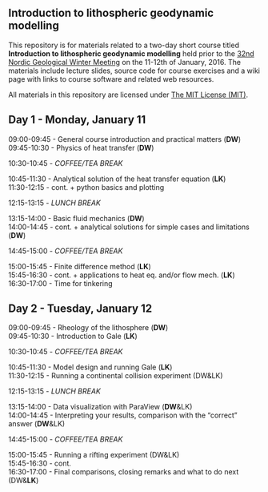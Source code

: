 ## Introduction to lithospheric geodynamic modelling

This repository is for materials related to a two-day short course titled **Introduction to lithospheric geodynamic modelling** held prior to the [32nd Nordic Geological Winter Meeting](http://www.geologinenseura.fi/winter_meeting/ ) on the 11-12th of January, 2016.
The materials include lecture slides, source code for course exercises and a wiki page with links to course software and related web resources.

All materials in this repository are licensed under [The MIT License (MIT)](https://github.com/HUGG/NGWM2016-modelling-course/blob/master/LICENSE ).

Day 1 - Monday, January 11
---
09:00-09:45 - General course introduction and practical matters (**DW**)<br/>
09:45-10:30 - Physics of heat transfer (**DW**)

10:30-10:45 - *COFFEE/TEA BREAK*

10:45-11:30 - Analytical solution of the heat transfer equation  (**LK**)<br/>
11:30-12:15 -  cont. + python basics and plotting

12:15-13:15 - *LUNCH BREAK*

13:15-14:00 - Basic fluid mechanics (**DW**)<br/>
14:00-14:45 - cont.	+ analytical solutions for simple cases and limitations (**DW**)

14:45-15:00 - *COFFEE/TEA BREAK*

15:00-15:45 - Finite difference method (**LK**)<br/>
15:45-16:30 - cont.	+ applications to heat eq. and/or flow mech. (**LK**)<br/>
16:30-17:00 - Time for tinkering<br/>

Day 2 - Tuesday, January 12
---
09:00-09:45 - Rheology of the lithosphere (**DW**)<br/>
09:45-10:30 - Introduction to Gale (**LK**)

10:30-10:45 - *COFFEE/TEA BREAK*

10:45-11:30 - Model design and running Gale (**LK**)<br/>
11:30-12:15 - Running a continental collision experiment (DW&LK)

12:15-13:15 - *LUNCH BREAK*

13:15-14:00 - Data visualization with ParaView (**DW**&LK)<br/>
14:00-14:45 - Interpreting your results, comparison with the “correct” answer (**DW**&LK)

14:45-15:00 - *COFFEE/TEA BREAK*

15:00-15:45 - Running a rifting experiment (DW&LK)<br/>
15:45-16:30 - cont.<br/>
16:30-17:00 - Final comparisons, closing remarks and what to do next (DW&**LK**)
